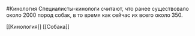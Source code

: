 #Кинология 
Специалисты-кинологи считают, что ранее существовало около 2000 пород собак, в то время как сейчас их всего около 350.

[[Кинология]]
[[Собака]]
